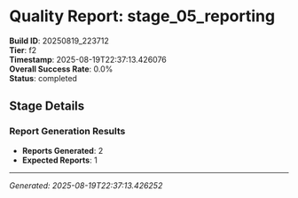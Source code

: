 # Quality Report: stage_05_reporting

**Build ID**: 20250819_223712  
**Tier**: f2  
**Timestamp**: 2025-08-19T22:37:13.426076  
**Overall Success Rate**: 0.0%  
**Status**: completed

## Stage Details

### Report Generation Results

- **Reports Generated**: 2
- **Expected Reports**: 1

---
*Generated: 2025-08-19T22:37:13.426252*
